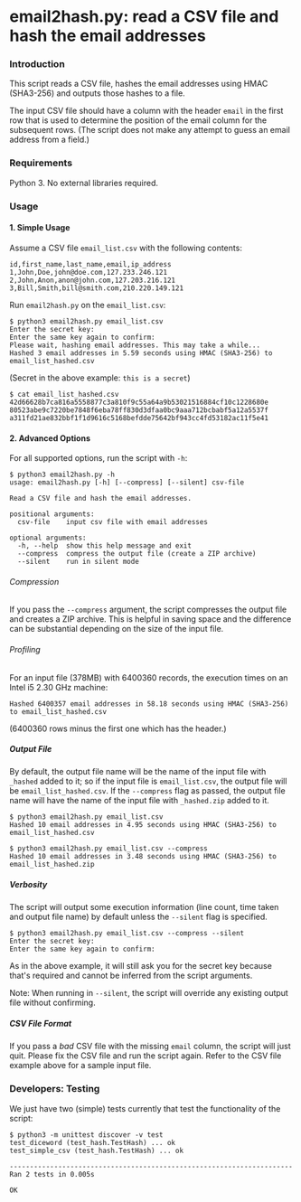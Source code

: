 # email2hash.py: read a CSV file and hash the email addresses

### Introduction
This script reads a CSV file, hashes the email addresses using HMAC (SHA3-256) and outputs those hashes to a file.

The input CSV file should have a column with the header `email` in the first row that is used to determine the position of the email column for the subsequent rows. (The script does not make any attempt to guess an email address from a field.)

### Requirements

Python 3. No external libraries required.

### Usage

#### 1. Simple Usage
Assume a CSV file `email_list.csv` with the following contents:
```
id,first_name,last_name,email,ip_address
1,John,Doe,john@doe.com,127.233.246.121
2,John,Anon,anon@john.com,127.203.216.121
3,Bill,Smith,bill@smith.com,210.220.149.121
```
Run `email2hash.py` on the `email_list.csv`:

```
$ python3 email2hash.py email_list.csv 
Enter the secret key:
Enter the same key again to confirm:
Please wait, hashing email addresses. This may take a while...
Hashed 3 email addresses in 5.59 seconds using HMAC (SHA3-256) to email_list_hashed.csv
```
(Secret in the above example: `this is a secret`)
```
$ cat email_list_hashed.csv
42d66628b7ca816a5558877c3a810f9c55a64a9b53021516884cf10c1228680e
80523abe9c7220be7848f6eba78ff830d3dfaa0bc9aaa712bcbabf5a12a5537f
a311fd21ae832bbf1f1d9616c5168befdde75642bf943cc4fd53182ac11f5e41
```

#### 2. Advanced Options

For all supported options, run the script with `-h`:

```
$ python3 email2hash.py -h
usage: email2hash.py [-h] [--compress] [--silent] csv-file

Read a CSV file and hash the email addresses.

positional arguments:
  csv-file    input csv file with email addresses

optional arguments:
  -h, --help  show this help message and exit
  --compress  compress the output file (create a ZIP archive)
  --silent    run in silent mode

```

###### Compression

If you pass the `--compress` argument, the script compresses the output file and creates a ZIP archive. This is helpful in saving space and the difference can be substantial depending on the size of the input file.

###### Profiling

For an input file (378MB) with 6400360 records, the execution times on an Intel i5 2.30 GHz machine:

    Hashed 6400357 email addresses in 58.18 seconds using HMAC (SHA3-256) to email_list_hashed.csv

(6400360 rows minus the first one which has the header.)

##### Output File

By default, the output file name will be the name of the input file with `_hashed` added to it; so if the input file is `email_list.csv`, the output file will be `email_list_hashed.csv`. If the `--compress` flag as passed, the output file name will have the name of the input file with `_hashed.zip` added to it.

```
$ python3 email2hash.py email_list.csv 
Hashed 10 email addresses in 4.95 seconds using HMAC (SHA3-256) to email_list_hashed.csv

$ python3 email2hash.py email_list.csv --compress
Hashed 10 email addresses in 3.48 seconds using HMAC (SHA3-256) to email_list_hashed.zip
```

##### Verbosity

The script will output some execution information (line count, time taken and output file name) by default unless the `--silent` flag is specified.

```
$ python3 email2hash.py email_list.csv --compress --silent
Enter the secret key: 
Enter the same key again to confirm: 
```

As in the above example, it will still ask you for the secret key because that's required and cannot be inferred from the script arguments.

Note: When running in `--silent`, the script will override any existing output file without confirming.

##### CSV File Format

If you pass a *bad* CSV file with the missing `email` column, the script will just quit. Please fix the CSV file and run the script again. Refer to the CSV file example above for a sample input file.

### Developers: Testing

We just have two (simple) tests currently that test the functionality of the script:

```
$ python3 -m unittest discover -v test
test_diceword (test_hash.TestHash) ... ok
test_simple_csv (test_hash.TestHash) ... ok

----------------------------------------------------------------------
Ran 2 tests in 0.005s

OK
```

